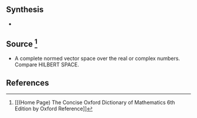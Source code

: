 ## Synthesis
- 
## Source [^1]
- A complete normed vector space over the real or complex numbers. Compare HILBERT SPACE.
## References

[^1]: [[(Home Page) The Concise Oxford Dictionary of Mathematics 6th Edition by Oxford Reference]]